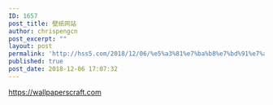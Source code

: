 ```yaml
---
ID: 1657
post_title: 壁纸网站
author: chrispengcn
post_excerpt: ""
layout: post
permalink: 'http://hss5.com/2018/12/06/%e5%a3%81%e7%ba%b8%e7%bd%91%e7%ab%99/'
published: true
post_date: 2018-12-06 17:07:32
---
```

https://wallpaperscraft.com